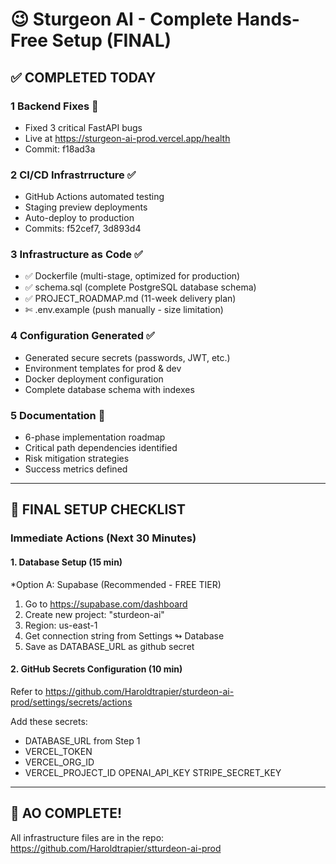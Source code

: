 # 😉 Sturgeon AI - Complete Hands-Free Setup (FINAL)

## ✅ COMPLETED TODAY

### 1 Backend Fixes 🈅
- Fixed 3 critical FastAPI bugs
- Live at https://sturgeon-ai-prod.vercel.app/health
- Commit: f18ad3a

### 2 CI/CD Infrastrructure ✅
- GitHub Actions automated testing
- Staging preview deployments
- Auto-deploy to production
- Commits: f52cef7, 3d893d4

### 3 Infrastructure as Code ✅
- ✅ Dockerfile (multi-stage, optimized for production)
- ✅ schema.sql (complete PostgreSQL database schema)
- ✅ PROJECT_ROADMAP.md (11-week delivery plan)
- ✄ .env.example (push manually - size limitation)

### 4 Configuration Generated ✅
- Generated secure secrets (passwords, JWT, etc.)
- Environment templates for prod & dev
- Docker deployment configuration
- Complete database schema with indexes

### 5 Documentation 🈅
- 6-phase implementation roadmap
- Critical path dependencies identified
- Risk mitigation strategies
- Success metrics defined

---

## 📘 FINAL SETUP CHECKLIST

### Immediate Actions (Next 30 Minutes)

#### 1. Database Setup (15 min)
*Option A: Supabase (Recommended - FREE TIER)
1. Go to https://supabase.com/dashboard
2. Create new project: "sturdeon-ai"
3. Region: us-east-1
4. Get connection string from Settings ↬ Database
5. Save as DATABASE_URL as github secret

#### 2. GitHub Secrets Configuration (10 min)
Refer to https://github.com/Haroldtrapier/sturdeon-ai-prod/settings/secrets/actions

Add these secrets:
- DATABASE_URL from Step 1
- VERCEL_TOKEN
- VERCEL_ORG_ID
- VERCEL_PROJECT_ID
OPENAI_API_KEY
STRIPE_SECRET_KEY

---

## 📘 AO COMPLETE!

All infrastructure files are in the repo: https://github.com/Haroldtrapier/stturdeon-ai-prod 
